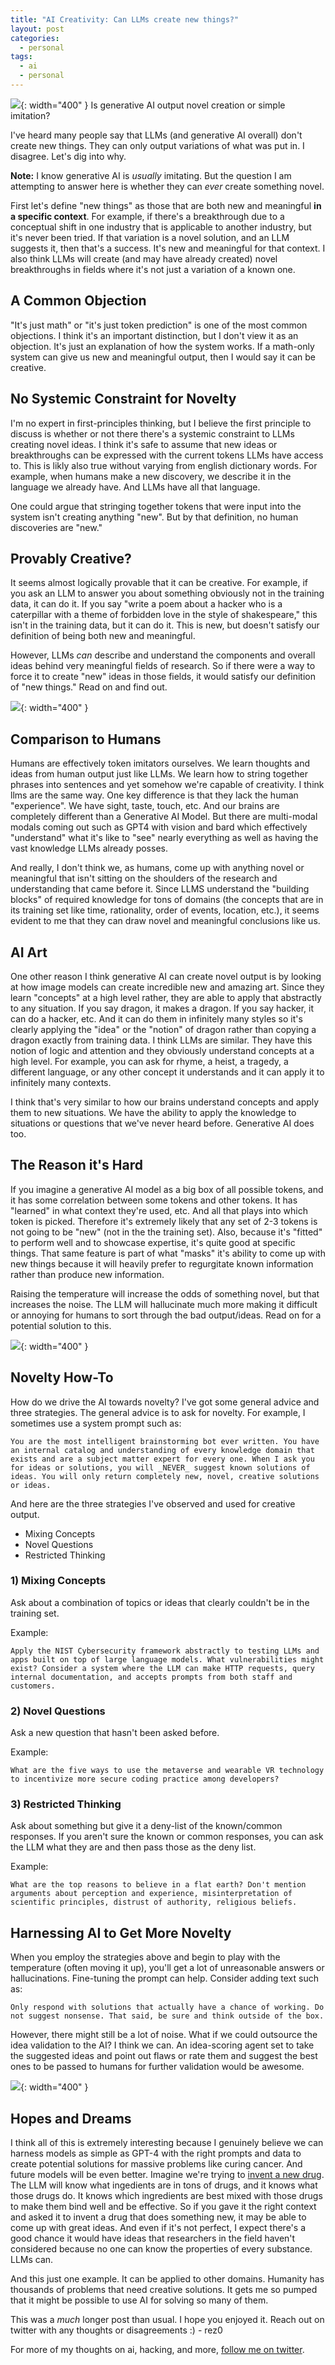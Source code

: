 ```yaml
---
title: "AI Creativity: Can LLMs create new things?"
layout: post
categories:
  - personal
tags:
  - ai
  - personal
---
```


![](https://i.imgur.com/5JwxDjF.png){: width="400" }
Is generative AI output novel creation or simple imitation?

I've heard many people say that LLMs (and generative AI overall) don't create new things. They can only output variations of what was put in. I disagree. Let's dig into why.

**Note:** I know generative AI is _usually_ imitating. But the question I am attempting to answer here is whether they can _ever_ create something novel. 

First let's define "new things" as those that are both new and meaningful **in a specific context**. For example, if there's a breakthrough due to a conceptual shift in one industry that is applicable to another industry, but it's never been tried. If that variation is a novel solution, and an LLM suggests it, then that's a success. It's new and meaningful for that context. I also think LLMs will create (and may have already created) novel breakthroughs in fields where it's not just a variation of a known one.

## A Common Objection
"It's just math" or "it's just token prediction" is one of the most common objections. I think it's an important distinction, but I don't view it as an objection. It's just an explanation of how the system works. If a math-only system can give us new and meaningful output, then I would say it can be creative.

## No Systemic Constraint for Novelty
I'm no expert in first-principles thinking, but I believe the first principle to discuss is whether or not there there's a systemic constraint to LLMs creating novel ideas. I think it's safe to assume that new ideas or breakthroughs can be expressed with the current tokens LLMs have access to. This is likly also true without varying from english dictionary words. For example, when humans make a new discovery, we describe it in the language we already have. And LLMs have all that language. 

One could argue that stringing together tokens that were input into the system isn't creating anything "new". But by that definition, no human discoveries are "new." 

## Provably Creative?

It seems almost logically provable that it can be creative. For example, if you ask an LLM to answer you about something obviously not in the training data, it can do it. If you say "write a poem about a hacker who is a caterpillar with a theme of forbidden love in the style of shakespeare," this isn't in the training data, but it can do it. This is new, but doesn't satisfy our definition of being both new and meaningful. 

However, LLMs _can_ describe and understand the components and overall ideas behind very meaningful fields of research. So if there were a way to force it to create "new" ideas in those fields, it would satisfy our definition of "new things." Read on and find out.

![](https://i.imgur.com/OMDHtcV.png){: width="400" }

## Comparison to Humans

Humans are effectively token imitators ourselves. We learn thoughts and ideas from human output just like LLMs. We learn how to string together phrases into sentences and yet somehow we're capable of creativity. I think llms are the same way. One key difference is that they lack the human "experience". We have sight, taste, touch, etc. And our brains are completely different than a Generative AI Model. But there are multi-modal modals coming out such as GPT4 with vision and bard which effectively "understand" what it's like to "see" nearly everything as well as having the vast knowledge LLMs already posses. 

And really, I don't think we, as humans, come up with anything novel or meaningful that isn't sitting on the shoulders of the research and understanding that came before it. Since LLMS understand the "building blocks" of required knowledge for tons of domains (the concepts that are in its training set like time, rationality, order of events, location, etc.), it seems evident to me that they can draw novel and meaningful conclusions like us.

## AI Art 

One other reason I think generative AI can create novel output is by looking at how image models can create incredible new and amazing art. Since they learn "concepts" at a high level rather, they are able to apply that abstractly to any situation. If you say dragon, it makes a dragon. If you say hacker, it can do a hacker, etc. And it can do them in infinitely many styles so it's clearly applying the "idea" or the "notion" of dragon rather than copying a dragon exactly from training data. I think LLMs are similar. They have this notion of logic and attention and they obviously understand concepts at a high level. For example, you can ask for rhyme, a heist, a tragedy, a different language, or any other concept it understands and it can apply it to infinitely many contexts. 

I think that's very similar to how our brains understand concepts and apply them to new situations. We have the ability to apply the knowledge to situations or questions that we've never heard before. Generative AI does too.

## The Reason it's Hard 
If you imagine a generative AI model as a big box of all possible tokens, and it has some correlation between some tokens and other tokens. It has "learned" in what context they're used, etc. And all that plays into which token is picked. Therefore it's extremely likely that any set of 2-3 tokens is not going to be "new" (not in the the training set). Also, because it's "fitted" to perform well and to showcase expertise, it's quite good at specific things. That same feature is part of what "masks" it's ability to come up with new things because it will heavily prefer to regurgitate known information rather than produce new information. 

Raising the temperature will increase the odds of something novel, but that increases the noise. The LLM will hallucinate much more making it difficult or annoying for humans to sort through the bad output/ideas. Read on for a potential solution to this.

![](https://i.imgur.com/v7C90G4.png){: width="400" }

##  Novelty How-To

How do we drive the AI towards novelty? I've got some general advice and three strategies. The general advice is to ask for novelty. For example, I sometimes use a system prompt such as:

```
You are the most intelligent brainstorming bot ever written. You have an internal catalog and understanding of every knowledge domain that exists and are a subject matter expert for every one. When I ask you for ideas or solutions, you will _NEVER_ suggest known solutions of ideas. You will only return completely new, novel, creative solutions or ideas.
```

And here are the three strategies I've observed and used for creative output.
- Mixing Concepts
- Novel Questions
- Restricted Thinking

### 1) Mixing Concepts
Ask about a combination of topics or ideas that clearly couldn't be in the training set.

Example:
```
Apply the NIST Cybersecurity framework abstractly to testing LLMs and apps built on top of large language models. What vulnerabilities might exist? Consider a system where the LLM can make HTTP requests, query internal documentation, and accepts prompts from both staff and customers.
```

### 2) Novel Questions
Ask a new question that hasn't been asked before.

Example:
```
What are the five ways to use the metaverse and wearable VR technology to incentivize more secure coding practice among developers?
```

### 3) Restricted Thinking
Ask about something but give it a deny-list of the known/common responses. If you aren't sure the known or common responses, you can ask the LLM what they are and then pass those as the deny list.

Example:
``` 
What are the top reasons to believe in a flat earth? Don't mention arguments about perception and experience, misinterpretation of scientific principles, distrust of authority, religious beliefs.
```

## Harnessing AI to Get More Novelty

When you employ the strategies above and begin to play with the temperature (often moving it up), you'll get a lot of unreasonable answers or hallucinations. Fine-tuning the prompt can help. Consider adding text such as:

```
Only respond with solutions that actually have a chance of working. Do not suggest nonsense. That said, be sure and think outside of the box.
```

However, there might still be a lot of noise. What if we could outsource the idea validation to the AI? I think we can. An idea-scoring agent set to take the suggested ideas and point out flaws or rate them and suggest the best ones to be passed to humans for further validation would be awesome. 

![](https://i.imgur.com/NiFPDz0.png){: width="400" }

## Hopes and Dreams

I think all of this is extremely interesting because I genuinely believe we can harness models as simple as GPT-4 with the right prompts and data to create potential solutions for massive problems like curing cancer. And future models will be even better. Imagine we're trying to [invent a new drug](https://www.technologyreview.com/2023/02/15/1067904/ai-automation-drug-development/). The LLM will know what ingedients are in tons of drugs, and it knows what those drugs do. It knows which ingredients are best mixed with those drugs to make them bind well and be effective. So if you gave it the right context and asked it to invent a drug that does something new, it may be able to come up with great ideas. And even if it's not perfect, I expect there's a good chance it would have ideas that researchers in the field haven't considered because no one can know the properties of every substance. LLMs can. 

And this just one example. It can be applied to other domains. Humanity has thousands of problems that need creative solutions. It gets me so pumped that it might be possible to use AI for solving so many of them.

This was a _much_ longer post than usual. I hope you enjoyed it. Reach out on twitter with any thoughts or disagreements :) 
\- rez0

For more of my thoughts on ai, hacking, and more, [follow me on twitter](https://twitter.com/rez0__).

<meta name="twitter:card" content="summary_large_image" />
<meta name="twitter:site" content="@rez0__" />
<meta name="twitter:creator" content="@rez0__" />
<meta property="og:url" content="https://rez0.blog/personal/2023/07/31/ai-creativity" />
<meta property="og:title" content="AI Creativity: Can LLMs create new things?" />
<meta property="og:description" content="Is generative AI output novel creation or simple imitation?" />
<meta property="og:image" content="https://i.imgur.com/5JwxDjF.png" />
